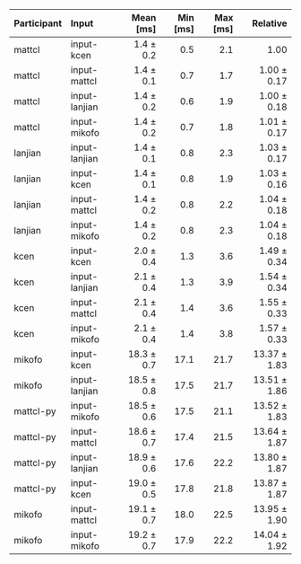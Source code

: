| Participant | Input | Mean [ms] | Min [ms] | Max [ms] | Relative |
|:---|:---|---:|---:|---:|---:|
| mattcl | input-kcen | 1.4 ± 0.2 | 0.5 | 2.1 | 1.00 |
| mattcl | input-mattcl | 1.4 ± 0.1 | 0.7 | 1.7 | 1.00 ± 0.17 |
| mattcl | input-lanjian | 1.4 ± 0.2 | 0.6 | 1.9 | 1.00 ± 0.18 |
| mattcl | input-mikofo | 1.4 ± 0.2 | 0.7 | 1.8 | 1.01 ± 0.17 |
| lanjian | input-lanjian | 1.4 ± 0.1 | 0.8 | 2.3 | 1.03 ± 0.17 |
| lanjian | input-kcen | 1.4 ± 0.1 | 0.8 | 1.9 | 1.03 ± 0.16 |
| lanjian | input-mattcl | 1.4 ± 0.2 | 0.8 | 2.2 | 1.04 ± 0.18 |
| lanjian | input-mikofo | 1.4 ± 0.2 | 0.8 | 2.3 | 1.04 ± 0.18 |
| kcen | input-kcen | 2.0 ± 0.4 | 1.3 | 3.6 | 1.49 ± 0.34 |
| kcen | input-lanjian | 2.1 ± 0.4 | 1.3 | 3.9 | 1.54 ± 0.34 |
| kcen | input-mattcl | 2.1 ± 0.4 | 1.4 | 3.6 | 1.55 ± 0.33 |
| kcen | input-mikofo | 2.1 ± 0.4 | 1.4 | 3.8 | 1.57 ± 0.33 |
| mikofo | input-kcen | 18.3 ± 0.7 | 17.1 | 21.7 | 13.37 ± 1.83 |
| mikofo | input-lanjian | 18.5 ± 0.8 | 17.5 | 21.7 | 13.51 ± 1.86 |
| mattcl-py | input-mikofo | 18.5 ± 0.6 | 17.5 | 21.1 | 13.52 ± 1.83 |
| mattcl-py | input-mattcl | 18.6 ± 0.7 | 17.4 | 21.5 | 13.64 ± 1.87 |
| mattcl-py | input-lanjian | 18.9 ± 0.6 | 17.6 | 22.2 | 13.80 ± 1.87 |
| mattcl-py | input-kcen | 19.0 ± 0.5 | 17.8 | 21.8 | 13.87 ± 1.87 |
| mikofo | input-mattcl | 19.1 ± 0.7 | 18.0 | 22.5 | 13.95 ± 1.90 |
| mikofo | input-mikofo | 19.2 ± 0.7 | 17.9 | 22.2 | 14.04 ± 1.92 |
